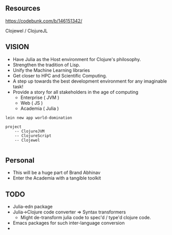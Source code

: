 ## Resources
https://codebunk.com/b/146151342/

Clojewel / ClojureJL



## VISION

- Have Julia as the Host environment for Clojure's philosophy.
- Strengthen the tradition of Lisp.
- Unify the Machine Learning libraries
- Get closer to HPC and Scientific Computing.
- A step up towards the best development environment for any imaginable task!
- Provide a story for all stakeholders in the age of computing
	- Enterprise ( JVM )
	- Web ( JS )
	- Academia ( Julia )


```
lein new app world-domination

project 
	-- ClojureJVM
	-- ClojureScript
	-- Clojewel


```


## Personal
- This will be a huge part of Brand Abhinav
- Enter the Academia with a tangible toolkit

## TODO

- Julia-edn package
- Julia->Clojure code converter => Syntax transformers
	- Might de-transform julia code to spec'd / type'd clojure code.
- Emacs packages for such inter-language conversion
- 
